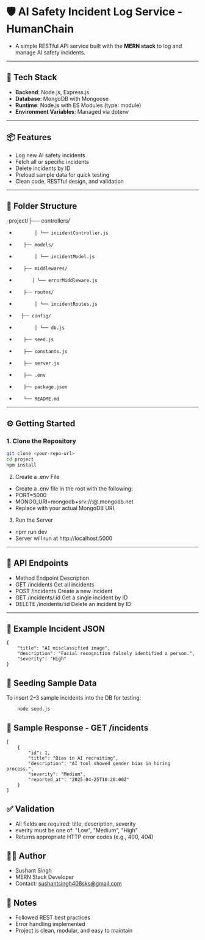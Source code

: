 # 🛡️ AI Safety Incident Log Service - HumanChain

- A simple RESTful API service built with the **MERN stack** to log and manage AI safety incidents.

---

## 🚀 Tech Stack

- **Backend**: Node.js, Express.js
- **Database**: MongoDB with Mongoose
- **Runtime**: Node.js with ES Modules (type: module)
- **Environment Variables**: Managed via dotenv

---

## 📦 Features

- Log new AI safety incidents
- Fetch all or specific incidents
- Delete incidents by ID
- Preload sample data for quick testing
- Clean code, RESTful design, and validation

---

## 📁 Folder Structure

-project/├── controllers/ 
-            │ └── incidentController.js 
-        ├── models/ 
-            │ └── incidentModel.js 
-        ├── middlewares/ 
-           │ └── errorMiddleware.js 
-        ├── routes/ 
-            │ └── incidentRoutes.js 
-       ├── config/ 
-            │ └── db.js 
-        ├── seed.js 
-        ├── constants.js 
-        ├── server.js 
-        ├── .env 
-        ├── package.json 
-        └── README.md


---

## ⚙️ Getting Started

### 1. Clone the Repository
```bash
git clone <your-repo-url>
cd project
npm install
```
2. Create a .env File
-    Create a .env file in the root with the following:
-    PORT=5000
-    MONGO_URI=mongodb+srv://<username>:<password>@<cluster>.mongodb.net
-    Replace with your actual MongoDB URI.
 
3. Run the Server
-    npm run dev
- Server will run at http://localhost:5000

---


## 🧪 API Endpoints

- Method	       Endpoint	        Description
- GET	           /incidents	    Get all incidents
- POST	            /incidents	    Create a new incident
- GET	           /incidents/:id	Get a single incident by ID
- DELETE	       /incidents/:id	Delete an incident by ID

---

## 📝 Example Incident JSON
    {
        "title": "AI misclassified image",
        "description": "Facial recognition falsely identified a person.",
        "severity": "High"
    }


## 🌱 Seeding Sample Data
To insert 2–3 sample incidents into the DB for testing:
```bash
    node seed.js
```


## 📮 Sample Response - GET /incidents
    [
        {
            "id": 1,
            "title": "Bias in AI recruiting",
            "description": "AI tool showed gender bias in hiring process.",
            "severity": "Medium",
            "reported_at": "2025-04-25T10:20:00Z"
        }
    ]


## ✅ Validation
- All fields are required: title, description, severity
- everity must be one of: "Low", "Medium", "High"
- Returns appropriate HTTP error codes (e.g., 400, 404)


## 👨‍💻 Author
- Sushant Singh
- MERN Stack Developer
- Contact: sushantsingh408sks@gmail.com

## 🧠 Notes
- Followed REST best practices
- Error handling implemented
- Project is clean, modular, and easy to maintain

